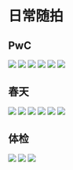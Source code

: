 # 日常随拍

<!-- ## 大学时光

<div class="album-wrap">
    <img src="/xiangce/college/1.jpg" class="medium-zoom-image"/>
    <img src="/xiangce/college/2.jpg" class="medium-zoom-image"/>    
    <img src="/xiangce/college/3.jpg" class="medium-zoom-image"/>    
    <img src="/xiangce/college/4.jpg" class="medium-zoom-image"/>    
    <img src="/xiangce/college/5.jpg" class="medium-zoom-image"/>    
    <img src="/xiangce/college/6.jpg" class="medium-zoom-image"/>    
    <img src="/xiangce/college/7.jpg" class="medium-zoom-image"/>    
    <img src="/xiangce/college/8.jpg" class="medium-zoom-image"/>    
    <img src="/xiangce/college/9.jpg" class="medium-zoom-image"/>       
</div> -->

## PwC

<div class="album-wrap">
    <img src="/xiangce/pwc/1.png" class="medium-zoom-image"/>
    <img src="/xiangce/pwc/2.png" class="medium-zoom-image"/>
    <img src="/xiangce/pwc/3.png" class="medium-zoom-image"/>
    <img src="/xiangce/pwc/4.png" class="medium-zoom-image"/>
    <img src="/xiangce/pwc/5.png" class="medium-zoom-image"/>
    <img src="/xiangce/pwc/6.png" class="medium-zoom-image"/>
</div>

<!-- ## 灯

<div class="album-wrap">
    <img src="/xiangce/deng/1.jpg" class="medium-zoom-image"/>
    <img src="/xiangce/deng/2.jpg" class="medium-zoom-image"/>
    <img src="/xiangce/deng/3.jpg" class="medium-zoom-image"/>
</div> -->

## 春天

<div class="album-wrap">
    <img src="/xiangce/youxian/1.jpg" class="medium-zoom-image"/>
    <img src="/xiangce/youxian/2.jpg" class="medium-zoom-image"/>
    <img src="/xiangce/youxian/3.jpg" class="medium-zoom-image"/>
    <img src="/xiangce/youxian/4.jpg" class="medium-zoom-image"/>
    <img src="/xiangce/youxian/5.jpg" class="medium-zoom-image"/>
    <img src="/xiangce/youxian/6.jpg" class="medium-zoom-image"/>
</div>

## 体检

<div class="album-wrap">
    <img src="/xiangce/check/tijian1.jpg" class="medium-zoom-image"/>
    <img src="/xiangce/check/tijian2.jpg" class="medium-zoom-image"/>
    <img src="/xiangce/check/tijian3.jpg" class="medium-zoom-image"/>
</div>

<!-- ## 早中晚

<div class="album-wrap">
    <img src="/xiangce/road/1.jpg" class="medium-zoom-image"/>
    <img src="/xiangce/road/2.jpg" class="medium-zoom-image"/>
    <img src="/xiangce/road/3.jpg" class="medium-zoom-image"/>
</div> -->
